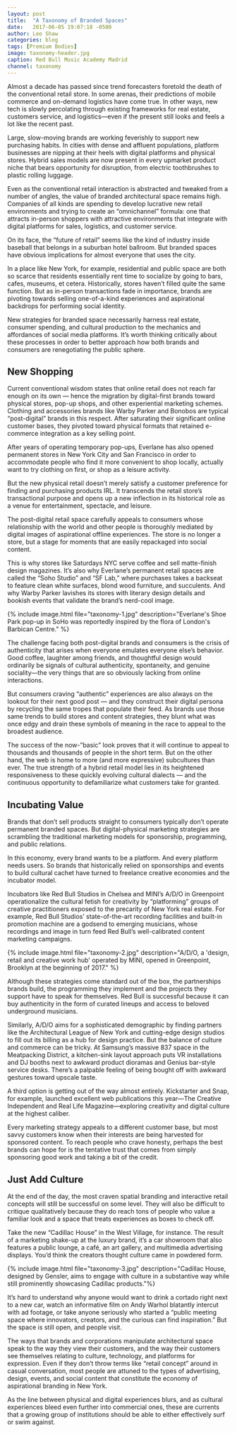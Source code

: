 ```yaml
---
layout: post
title:  "A Taxonomy of Branded Spaces"
date:   2017-06-05 19:07:18 -0500
author: Leo Shaw
categories: blog
tags: [Premium Bodies]
image: taxonomy-header.jpg
caption: Red Bull Music Academy Madrid
channel: taxonomy
---
```

Almost a decade has passed since trend forecasters foretold the death of the conventional retail store. In some arenas, their predictions of mobile commerce and on-demand logistics have come true. In other ways, new tech is slowly percolating through existing frameworks for real estate, customers service, and logistics—even if the present still looks and feels a lot like the recent past.

Large, slow-moving brands are working feverishly to support new purchasing habits. In cities with dense and affluent populations, platform businesses are nipping at their heels with digital platforms and physical stores. Hybrid sales models are now present in every upmarket product niche that bears opportunity for disruption, from electric toothbrushes to plastic rolling luggage.

Even as the conventional retail interaction is abstracted and tweaked from a number of angles, the value of branded architectural space remains high. Companies of all kinds are spending to develop lucrative new retail environments and trying to create an “omnichannel” formula: one that attracts in-person shoppers with attractive environments that integrate with digital platforms for sales, logistics, and customer service.

On its face, the “future of retail” seems like the kind of industry inside baseball that belongs in a suburban hotel ballroom. But branded spaces have obvious implications for almost everyone that uses the city.

In a place like New York, for example, residential and public space are both so scarce that residents essentially rent time to socialize by going to bars, cafes, museums, et cetera. Historically, stores haven’t filled quite the same function. But as in-person transactions fade in importance, brands are pivoting towards selling one-of-a-kind experiences and aspirational backdrops for performing social identity.

New strategies for branded space necessarily harness real estate, consumer spending, and cultural production to the mechanics and affordances of social media platforms. It’s worth thinking critically about these processes in order to better approach how both brands and consumers are renegotiating the public sphere.

## New Shopping

Current conventional wisdom states that online retail does not reach far enough on its own — hence the migration by digital-first brands toward physical stores, pop-up shops, and other experiential marketing schemes. Clothing and accessories brands like Warby Parker and Bonobos are typical “post-digital” brands in this respect. After saturating their significant online customer bases, they pivoted toward physical formats that retained e-commerce integration as a key selling point.

After years of operating temporary pop-ups, Everlane has also opened permanent stores in New York City and San Francisco in order to accommodate people who find it more convenient to shop locally, actually want to try clothing on first, or shop as a leisure activity.

But the new physical retail doesn’t merely satisfy a customer preference for finding and purchasing products IRL. It transcends the retail store’s transactional purpose and opens up a new inflection in its historical role as a venue for entertainment, spectacle, and leisure.

The post-digital retail space carefully appeals to consumers whose relationship with the world and other people is thoroughly mediated by digital images of aspirational offline experiences. The store is no longer a store, but a stage for moments that are easily repackaged into social content.

This is why stores like Saturdays NYC serve coffee and sell matte-finish design magazines. It’s also why Everlane’s permanent retail spaces are called the “Soho Studio” and “SF Lab,” where purchases takes a backseat to feature clean white surfaces, blond wood furniture, and succulents. And why Warby Parker lavishes its stores with literary design details and bookish events that validate the brand’s nerd-cool image.

{% include image.html file="taxonomy-1.jpg" description="Everlane's Shoe Park pop-up in SoHo was reportedly inspired by the flora of London's Barbican Centre." %}

The challenge facing both post-digital brands and consumers is the crisis of authenticity that arises when everyone emulates everyone else’s behavior. Good coffee, laughter among friends, and thoughtful design would ordinarily be signals of cultural authenticity, spontaneity, and genuine sociality—the very things that are so obviously lacking from online interactions.

But consumers craving “authentic” experiences are also always on the lookout for their next good post — and they construct their digital persona by recycling the same tropes that populate their feed. As brands use those same trends to build stores and content strategies, they blunt what was once edgy and drain these symbols of meaning in the race to appeal to the broadest audience.

The success of the now-”basic” look proves that it will continue to appeal to thousands and thousands of people in the short term. But on the other hand, the web is home to more (and more expressive) subcultures than ever. The true strength of a hybrid retail model lies in its heightened responsiveness to these quickly evolving cultural dialects — and the continuous opportunity to defamiliarize what customers take for granted.

## Incubating Value

Brands that don’t sell products straight to consumers typically don’t operate permanent branded spaces. But digital-physical marketing strategies are scrambling the traditional marketing models for sponsorship, programming, and public relations.

In this economy, every brand wants to be a platform. And every platform needs users. So brands that historically relied on sponsorships and events to build cultural cachet have turned to freelance creative economies and the incubator model.

Incubators like Red Bull Studios in Chelsea and MINI’s A/D/O in Greenpoint  operationalize the cultural fetish for creativity by “platforming” groups of creative practitioners exposed to the precarity of New York real estate. For example, Red Bull Studios’ state-of-the-art recording facilities and built-in promotion machine are a godsend to emerging musicians, whose recordings and image in turn feed Red Bull’s well-calibrated content marketing campaigns.

{% include image.html file="taxonomy-2.jpg" description="A/D/O, a 'design, retail and creative work hub' operated by MINI, opened in Greenpoint, Brooklyn at the beginning of 2017." %}

Although these strategies come standard out of the box, the partnerships brands build, the programming they implement and the projects they support have to speak for themselves. Red Bull is successful because it can buy authenticity in the form of curated lineups and access to beloved underground musicians.

Similarly, A/D/O aims for a sophisticated demographic by finding partners like the Architectural League of New York and cutting-edge design studios to fill out its billing as a hub for design practice. But the balance of culture and commerce can be tricky. At Samsung’s massive 837 space in the Meatpacking District, a kitchen-sink layout approach puts VR installations and DJ booths next to awkward product dioramas and Genius bar-style service desks. There’s a palpable feeling of being bought off with awkward gestures toward upscale taste.

A third option is getting out of the way almost entirely. Kickstarter and Snap, for example, launched excellent web publications this year—The Creative Independent and Real Life Magazine—exploring creativity and digital culture at the highest caliber.

Every marketing strategy appeals to a different customer base, but most savvy customers know when their interests are being harvested for sponsored content. To reach people who crave honesty, perhaps the best brands can hope for is the tentative trust that comes from simply sponsoring good work and taking a bit of the credit.

## Just Add Culture

At the end of the day, the most craven spatial branding and interactive retail concepts will still be successful on some level. They will also be difficult to critique qualitatively because they do reach tons of people who value a familiar look and a space that treats experiences as boxes to check off.

Take the new “Cadillac House” in the West Village, for instance. The result of a marketing shake-up at the luxury brand, it’s a car showroom that also features a public lounge, a café, an art gallery, and multimedia advertising displays. You’d think the creators thought culture came in powdered form.

{% include image.html file="taxonomy-3.jpg" description="Cadillac House, designed by Gensler, aims to engage with culture in a substantive way while still prominently showcasing Cadillac products."%}

It’s hard to understand why anyone would want to drink a cortado right next to a new car, watch an informative film on Andy Warhol blatantly intercut with ad footage, or take anyone seriously who started a “public meeting space where innovators, creators, and the curious can find inspiration.” But the space is still open, and people visit.

The ways that brands and corporations manipulate architectural space speak to the way they view their customers, and the way their customers see themselves relating to culture, technology, and platforms for expression. Even if they don’t throw terms like “retail concept” around in casual conversation, most people are attuned to the types of advertising, design, events, and social content that constitute the economy of aspirational branding in New York.

As the line between physical and digital experiences blurs, and as cultural experiences bleed even further into commercial ones, these are currents that a growing group of institutions should be able to either effectively surf or swim against.
